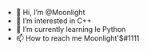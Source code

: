 - 👋 Hi, I’m @Moonlight
- 👀 I’m interested in C++
- 🌱 I’m currently learning le Python
- 📫 How to reach me Moonlight'$#1111

<!---
Moonlight1050/Moonlight1050 is a ✨ special ✨ repository because its `README.md` (this file) appears on your GitHub profile.
You can click the Preview link to take a look at your changes.
--->
